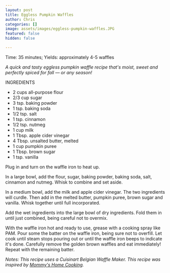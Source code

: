 ```yaml
---
layout: post
title: Eggless Pumpkin Waffles
author: Chris
categories: []
image: assets/images/eggless-pumpkin-waffles.JPG
featured: false
hidden: false

---
```

Time: 35 minutes; Yields: approximately 4-5 waffles

_A quick and tasty eggless pumpkin waffle recipe that's moist, sweet and perfectly spiced for fall_ — _or any season!_

INGREDIENTS

* 2 cups all-purpose flour
* 2/3 cup sugar
* 3 tsp. baking powder
* 1 tsp. baking soda
* 1/2 tsp. salt
* 1 tsp. cinnamon
* 1/2 tsp. nutmeg
* 1 cup milk
* 1 Tbsp. apple cider vinegar
* 4 Tbsp. unsalted butter, melted
* 1 cup pumpkin puree
* 1 Tbsp. brown sugar
* 1 tsp. vanilla

Plug in and turn on the waffle iron to heat up. 

In a large bowl, add the flour, sugar, baking powder, baking soda, salt, cinnamon and nutmeg. Whisk to combine and set aside.

In a medium bowl, add the milk and apple cider vinegar. The two ingredients will curdle. Then add in the melted butter, pumpkin puree, brown sugar and vanilla. Whisk together until full incorporated.

Add the wet ingredients into the large bowl of dry ingredients. Fold them in until just combined, being careful not to overmix.

With the waffle iron hot and ready to use, grease with a cooking spray like PAM. Pour some the batter on the waffle iron, being sure not to overfill. Let cook until steam stops pouring out or until the waffle iron beeps to indicate it's done. Carefully remove the golden brown waffles and eat immediately! Repeat with the remaining batter.

_Notes: This recipe uses a Cuisinart Belgian Waffle Maker. This recipe was inspired by_ [_Mommy's Home Cooking_](https://mommyshomecooking.com/egg-free-pumpkin-waffles-with-salted-caramel-sauce/)_._ 